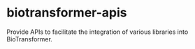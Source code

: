# biotransformer-apis
Provide APIs to facilitate the integration of various libraries into BioTransformer.
